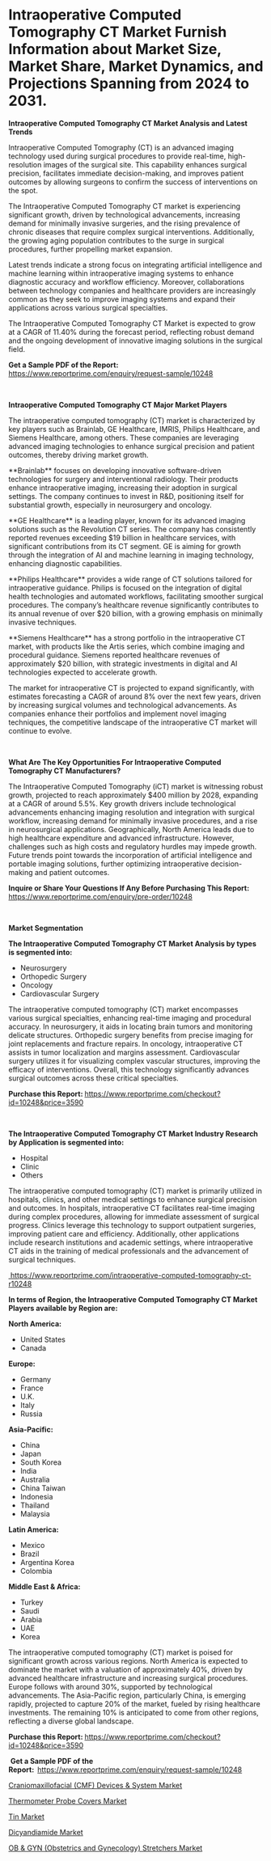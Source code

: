 <p><h1>Intraoperative Computed Tomography CT Market Furnish Information about Market Size, Market Share, Market Dynamics, and Projections Spanning from 2024 to 2031.</h1></p><p><strong>Intraoperative Computed Tomography CT Market Analysis and Latest Trends</strong></p>
<p><p>Intraoperative Computed Tomography (CT) is an advanced imaging technology used during surgical procedures to provide real-time, high-resolution images of the surgical site. This capability enhances surgical precision, facilitates immediate decision-making, and improves patient outcomes by allowing surgeons to confirm the success of interventions on the spot.</p><p>The Intraoperative Computed Tomography CT market is experiencing significant growth, driven by technological advancements, increasing demand for minimally invasive surgeries, and the rising prevalence of chronic diseases that require complex surgical interventions. Additionally, the growing aging population contributes to the surge in surgical procedures, further propelling market expansion. </p><p>Latest trends indicate a strong focus on integrating artificial intelligence and machine learning within intraoperative imaging systems to enhance diagnostic accuracy and workflow efficiency. Moreover, collaborations between technology companies and healthcare providers are increasingly common as they seek to improve imaging systems and expand their applications across various surgical specialties.</p><p>The Intraoperative Computed Tomography CT Market is expected to grow at a CAGR of 11.40% during the forecast period, reflecting robust demand and the ongoing development of innovative imaging solutions in the surgical field.</p></p>
<p><strong>Get a Sample PDF of the Report:&nbsp;</strong> <a href="https://www.reportprime.com/enquiry/request-sample/10248?utm_campaign=1836&utm_medium=2&utm_source=Github&utm_content=ia&utm_term=28112024&utm_id=intraoperative-computed-tomography-ct">https://www.reportprime.com/enquiry/request-sample/10248</a></p>
<p>&nbsp;</p>
<p><strong>Intraoperative Computed Tomography CT Major Market Players</strong></p>
<p><p>The intraoperative computed tomography (CT) market is characterized by key players such as Brainlab, GE Healthcare, IMRIS, Philips Healthcare, and Siemens Healthcare, among others. These companies are leveraging advanced imaging technologies to enhance surgical precision and patient outcomes, thereby driving market growth.</p><p>**Brainlab** focuses on developing innovative software-driven technologies for surgery and interventional radiology. Their products enhance intraoperative imaging, increasing their adoption in surgical settings. The company continues to invest in R&D, positioning itself for substantial growth, especially in neurosurgery and oncology.</p><p>**GE Healthcare** is a leading player, known for its advanced imaging solutions such as the Revolution CT series. The company has consistently reported revenues exceeding $19 billion in healthcare services, with significant contributions from its CT segment. GE is aiming for growth through the integration of AI and machine learning in imaging technology, enhancing diagnostic capabilities.</p><p>**Philips Healthcare** provides a wide range of CT solutions tailored for intraoperative guidance. Philips is focused on the integration of digital health technologies and automated workflows, facilitating smoother surgical procedures. The company’s healthcare revenue significantly contributes to its annual revenue of over $20 billion, with a growing emphasis on minimally invasive techniques.</p><p>**Siemens Healthcare** has a strong portfolio in the intraoperative CT market, with products like the Artis series, which combine imaging and procedural guidance. Siemens reported healthcare revenues of approximately $20 billion, with strategic investments in digital and AI technologies expected to accelerate growth.</p><p>The market for intraoperative CT is projected to expand significantly, with estimates forecasting a CAGR of around 8% over the next few years, driven by increasing surgical volumes and technological advancements. As companies enhance their portfolios and implement novel imaging techniques, the competitive landscape of the intraoperative CT market will continue to evolve.</p></p>
<p>&nbsp;</p>
<p><strong>What Are The Key Opportunities For Intraoperative Computed Tomography CT Manufacturers?</strong></p>
<p><p>The Intraoperative Computed Tomography (iCT) market is witnessing robust growth, projected to reach approximately $400 million by 2028, expanding at a CAGR of around 5.5%. Key growth drivers include technological advancements enhancing imaging resolution and integration with surgical workflow, increasing demand for minimally invasive procedures, and a rise in neurosurgical applications. Geographically, North America leads due to high healthcare expenditure and advanced infrastructure. However, challenges such as high costs and regulatory hurdles may impede growth. Future trends point towards the incorporation of artificial intelligence and portable imaging solutions, further optimizing intraoperative decision-making and patient outcomes.</p></p>
<p><strong>Inquire or Share Your Questions If Any Before Purchasing This Report:</strong> <a href="https://www.reportprime.com/enquiry/pre-order/10248?utm_campaign=1836&utm_medium=2&utm_source=Github&utm_content=ia&utm_term=28112024&utm_id=intraoperative-computed-tomography-ct">https://www.reportprime.com/enquiry/pre-order/10248</a></p>
<p>&nbsp;</p>
<p><strong>Market Segmentation</strong></p>
<p><strong>The Intraoperative Computed Tomography CT Market Analysis by types is segmented into:</strong></p>
<p><ul><li>Neurosurgery</li><li>Orthopedic Surgery</li><li>Oncology</li><li>Cardiovascular Surgery</li></ul></p>
<p><p>The intraoperative computed tomography (CT) market encompasses various surgical specialties, enhancing real-time imaging and procedural accuracy. In neurosurgery, it aids in locating brain tumors and monitoring delicate structures. Orthopedic surgery benefits from precise imaging for joint replacements and fracture repairs. In oncology, intraoperative CT assists in tumor localization and margins assessment. Cardiovascular surgery utilizes it for visualizing complex vascular structures, improving the efficacy of interventions. Overall, this technology significantly advances surgical outcomes across these critical specialties.</p></p>
<p><strong>Purchase this Report:&nbsp;</strong><a href="https://www.reportprime.com/checkout?id=10248&price=3590&utm_campaign=1836&utm_medium=2&utm_source=Github&utm_content=ia&utm_term=28112024&utm_id=intraoperative-computed-tomography-ct">https://www.reportprime.com/checkout?id=10248&price=3590</a></p>
<p>&nbsp;</p>
<p><strong>The Intraoperative Computed Tomography CT Market Industry Research by Application is segmented into:</strong></p>
<p><ul><li>Hospital</li><li>Clinic</li><li>Others</li></ul></p>
<p><p>The intraoperative computed tomography (CT) market is primarily utilized in hospitals, clinics, and other medical settings to enhance surgical precision and outcomes. In hospitals, intraoperative CT facilitates real-time imaging during complex procedures, allowing for immediate assessment of surgical progress. Clinics leverage this technology to support outpatient surgeries, improving patient care and efficiency. Additionally, other applications include research institutions and academic settings, where intraoperative CT aids in the training of medical professionals and the advancement of surgical techniques.</p></p>
<p><a href="https://www.reportprime.com/intraoperative-computed-tomography-ct-r10248?utm_campaign=1836&utm_medium=2&utm_source=Github&utm_content=ia&utm_term=28112024&utm_id=intraoperative-computed-tomography-ct">&nbsp;https://www.reportprime.com/intraoperative-computed-tomography-ct-r10248</a></p>
<p><strong>In terms of Region, the Intraoperative Computed Tomography CT Market Players available by Region are:</strong></p>
<p>
    <p> <strong> North America: </strong>
        <ul>
            <li>United States</li>
            <li>Canada</li>
        </ul>
        </p> 
    <p> <strong> Europe: </strong>
        <ul>
            <li>Germany</li>
            <li>France</li>
            <li>U.K.</li>
            <li>Italy</li>
            <li>Russia</li>
        </ul>
        </p> 
    <p> <strong> Asia-Pacific: </strong>
        <ul>
            <li>China</li>
            <li>Japan</li>
            <li>South Korea</li>
            <li>India</li>
            <li>Australia</li>
            <li>China Taiwan</li>
            <li>Indonesia</li>
            <li>Thailand</li>
            <li>Malaysia</li>
        </ul>
        </p> 
    <p> <strong> Latin America: </strong>
        <ul>
            <li>Mexico</li>
            <li>Brazil</li>
            <li>Argentina Korea</li>
            <li>Colombia</li>
        </ul>
        </p> 
    <p> <strong> Middle East & Africa: </strong>
        <ul>
            <li>Turkey</li>
            <li>Saudi</li>
            <li>Arabia</li>
            <li>UAE</li>
            <li>Korea</li>
        </ul>
    </p>
    </p>
<p><p>The intraoperative computed tomography (CT) market is poised for significant growth across various regions. North America is expected to dominate the market with a valuation of approximately 40%, driven by advanced healthcare infrastructure and increasing surgical procedures. Europe follows with around 30%, supported by technological advancements. The Asia-Pacific region, particularly China, is emerging rapidly, projected to capture 20% of the market, fueled by rising healthcare investments. The remaining 10% is anticipated to come from other regions, reflecting a diverse global landscape.</p></p>
<p><strong>Purchase this Report: </strong><a href="https://www.reportprime.com/checkout?id=10248&price=3590&utm_campaign=1836&utm_medium=2&utm_source=Github&utm_content=ia&utm_term=28112024&utm_id=intraoperative-computed-tomography-ct">https://www.reportprime.com/checkout?id=10248&price=3590</a></p>
<p>&nbsp;<strong>Get a Sample PDF of the Report:&nbsp;&nbsp;</strong><a href="https://www.reportprime.com/enquiry/request-sample/10248?utm_campaign=1836&utm_medium=2&utm_source=Github&utm_content=ia&utm_term=28112024&utm_id=intraoperative-computed-tomography-ct">https://www.reportprime.com/enquiry/request-sample/10248</a></p>
<p><strong></strong></p>
<p><p><a href="https://issuu.com/reportprime-2/docs/craniomaxillofacial-cmf-devices-sys_3172d26d7e981e?utm_campaign=1836&utm_medium=2&utm_source=Github&utm_content=ia&utm_term=28112024&utm_id=intraoperative-computed-tomography-ct">Craniomaxillofacial (CMF) Devices & System Market</a></p><p><a href="https://github.com/mabutironaldo/Market-Research-Report-List-6/blob/main/thermometer-probe-covers-market.md?utm_campaign=1836&utm_medium=2&utm_source=Github&utm_content=ia&utm_term=28112024&utm_id=intraoperative-computed-tomography-ct">Thermometer Probe Covers Market</a></p><p><a href="https://www.linkedin.com/pulse/tin-market-research-report-forecast-growth-prospects-cagr-63-aw2xe?utm_campaign=1836&utm_medium=2&utm_source=Github&utm_content=ia&utm_term=28112024&utm_id=intraoperative-computed-tomography-ct">Tin Market</a></p><p><a href="https://www.linkedin.com/pulse/dicyandiamide-market-global-trends-forecast-2024-2031-byresearch-q5gte?utm_campaign=1836&utm_medium=2&utm_source=Github&utm_content=ia&utm_term=28112024&utm_id=intraoperative-computed-tomography-ct">Dicyandiamide Market</a></p><p><a href="https://issuu.com/reportprime-2/docs/ob-gyn-obstetrics-and-gynecology-st_0c3b6dfdd56640?utm_campaign=1836&utm_medium=2&utm_source=Github&utm_content=ia&utm_term=28112024&utm_id=intraoperative-computed-tomography-ct">OB & GYN (Obstetrics and Gynecology) Stretchers Market</a></p></p>